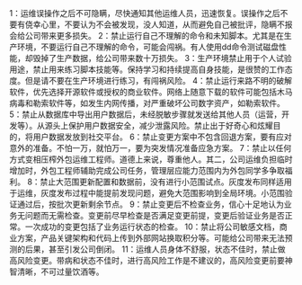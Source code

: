 1：运维误操作之后不可隐瞒，尽快通知其他运维人员，迅速恢复。误操作之后不要有侥幸心里，不要认为不会被发现，没人知道，从而避免自己被批评，隐瞒不报会给公司带来更多损失。 
2：禁止运行自己不理解的命令和未知脚本。尤其是在生产环境，不要运行自己不理解的命令，可能会闯祸。有人使用dd命令测试磁盘性能，却毁掉了生产数据，给公司带来数十万损失。 
3：生产环境禁止用于个人试验用途，禁止用来练习脚本技能等。保持学习和持续提高自身技能，是很赞的工作态度。但是请不要在生产环境进行练习，有闯祸风险。 
4：禁止运行来路不明的破解软件，优先选择开源软件或授权的商业软件。网络上随意下载的软件可能包括木马病毒和勒索软件等，如发生内网传播，对严重破坏公司数字资产，如勒索软件。 
5：禁止从数据库中导出用户数据后，未经脱敏步骤就发送给其他人员（运营，开发等）。从源头上保护用户数据安全，减少泄露风险。禁止出于好奇心和炫耀目的，将用户数据发放到社交平台。 
6：禁止变更方案中不包含回退方案，要有应对意外的准备。不怕一万，就怕万一，要为突发情况准备应急方案。 
7：禁止以任何方式变相压榨外包运维工程师。道德上来说，尊重他人。其二，公司运维负担临时增加时，外包工程师辅助完成公司任务，管理层应能力范围内为外包同学多争取福利。 
8：禁止大范围更新配置和数据前，没有进行小范围试点。灰度发布同样适用于运维，灰度发布过程中能提前发现问题，避免大范围影响到全局环境。小范围验证通过后，按批次更新剩余节点。 
9：禁止变更后不检查业务，信心十足地认为业务无问题而无需检查。变更前尽早检查是否满足变更前提，变更后验证业务是否正常。一次成功的变更包括了业务运行状态的检查。 
10：禁止将公司敏感文档，商业方案，产品关键架构和代码上传到外部网站换取积分等。可能给公司带来无法预测的后果，甚至引发公司倒闭。 
11：运维人员身体不舒服，状态不佳时，禁止做高风险变更。带病和状态不佳时，进行高风险工作是不建议的，高风险变更前要神智清晰，不可过量饮酒等。